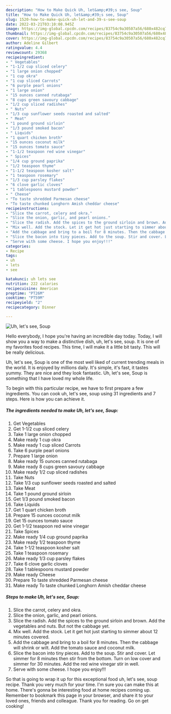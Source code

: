 ```yaml
---
description: "How to Make Quick Uh, let&amp;#39;s see, Soup"
title: "How to Make Quick Uh, let&amp;#39;s see, Soup"
slug: 1520-how-to-make-quick-uh-let-and-39-s-see-soup
date: 2022-03-21T03:10:08.945Z
image: https://img-global.cpcdn.com/recipes/83754c9a30507a56/680x482cq70/uh-lets-see-soup-recipe-main-photo.jpg
thumbnail: https://img-global.cpcdn.com/recipes/83754c9a30507a56/680x482cq70/uh-lets-see-soup-recipe-main-photo.jpg
cover: https://img-global.cpcdn.com/recipes/83754c9a30507a56/680x482cq70/uh-lets-see-soup-recipe-main-photo.jpg
author: Adeline Gilbert
ratingvalue: 4.4
reviewcount: 29368
recipeingredient:
- " Vegetables"
- "1-1/2 cup sliced celery"
- "1 large onion chopped"
- "1 cup okra"
- "1 cup sliced Carrots"
- "6 purple pearl onions"
- "1 large onion"
- "15 ounces canned rutabaga"
- "8 cups green savoury cabbage"
- "1/2 cup sliced radishes"
- " Nuts"
- "1/3 cup sunflower seeds roasted and salted"
- " Meat"
- "1 pound ground sirloin"
- "1/3 pound smoked bacon"
- " Liquids"
- "1 quart chicken broth"
- "15 ounces coconut milk"
- "15 ounces tomato sauce"
- "1-1/2 teaspoon red wine vinegar"
- " Spices"
- "1/4 cup ground paprika"
- "1/2 teaspoon thyme"
- "1-1/2 teaspoon kosher salt"
- "1 teaspoon rosemary"
- "1/3 cup parsley flakes"
- "6 clove garlic cloves"
- "1 tablespoons mustard powder"
- " Cheese"
- "To taste shredded Parmesan cheese"
- "To taste chunked Longhorn Amish cheddar cheese"
recipeinstructions:
- "Slice the carrot, celery and okra."
- "Slice the onion, garlic, and pearl onions."
- "Slice the radish. Add the spices to the ground sirloin and brown. Add the vegetables and nuts. But not the cabbage yet."
- "Mix well. Add the stock. Let it get hot just starting to simmer about 12 minutes covered."
- "Add the cabbage and bring to a boil for 8 minutes. Then the cabbage will shrink or wilt. Add the tomato sauce and coconut milk."
- "Slice the bacon into tiny pieces. Add to the soup. Stir and cover. Let simmer for 8 minutes then stir from the bottom. Turn on low cover and simmer for 30 minutes. Add the red wine vinegar stir in well."
- "Serve with some cheese. I hope you enjoy!!!"
categories:
- Recipe
tags:
- uh
- lets
- see

katakunci: uh lets see 
nutrition: 222 calories
recipecuisine: American
preptime: "PT26M"
cooktime: "PT59M"
recipeyield: "2"
recipecategory: Dinner

---
```



![Uh, let&#39;s see, Soup](https://img-global.cpcdn.com/recipes/83754c9a30507a56/680x482cq70/uh-lets-see-soup-recipe-main-photo.jpg)

Hello everybody, I hope you're having an incredible day today. Today, I will show you a way to make a distinctive dish, uh, let&#39;s see, soup. It is one of my favorites food recipes. This time, I will make it a little bit tasty. This will be really delicious.

Uh, let&#39;s see, Soup is one of the most well liked of current trending meals in the world. It is enjoyed by millions daily. It's simple, it's fast, it tastes yummy. They are nice and they look fantastic. Uh, let&#39;s see, Soup is something that I have loved my whole life.




To begin with this particular recipe, we have to first prepare a few ingredients. You can cook uh, let&#39;s see, soup using 31 ingredients and 7 steps. Here is how you can achieve it.

<!--inarticleads1-->

##### The ingredients needed to make Uh, let&#39;s see, Soup:

1. Get  Vegetables
1. Get 1-1/2 cup sliced celery
1. Take 1 large onion chopped
1. Make ready 1 cup okra
1. Make ready 1 cup sliced Carrots
1. Take 6 purple pearl onions
1. Prepare 1 large onion
1. Make ready 15 ounces canned rutabaga
1. Make ready 8 cups green savoury cabbage
1. Make ready 1/2 cup sliced radishes
1. Take  Nuts
1. Take 1/3 cup sunflower seeds roasted and salted
1. Take  Meat
1. Take 1 pound ground sirloin
1. Get 1/3 pound smoked bacon
1. Take  Liquids
1. Get 1 quart chicken broth
1. Prepare 15 ounces coconut milk
1. Get 15 ounces tomato sauce
1. Get 1-1/2 teaspoon red wine vinegar
1. Take  Spices
1. Make ready 1/4 cup ground paprika
1. Make ready 1/2 teaspoon thyme
1. Take 1-1/2 teaspoon kosher salt
1. Take 1 teaspoon rosemary
1. Make ready 1/3 cup parsley flakes
1. Take 6 clove garlic cloves
1. Take 1 tablespoons mustard powder
1. Make ready  Cheese
1. Prepare To taste shredded Parmesan cheese
1. Make ready To taste chunked Longhorn Amish cheddar cheese




<!--inarticleads2-->

##### Steps to make Uh, let&#39;s see, Soup:

1. Slice the carrot, celery and okra.
1. Slice the onion, garlic, and pearl onions.
1. Slice the radish. Add the spices to the ground sirloin and brown. Add the vegetables and nuts. But not the cabbage yet.
1. Mix well. Add the stock. Let it get hot just starting to simmer about 12 minutes covered.
1. Add the cabbage and bring to a boil for 8 minutes. Then the cabbage will shrink or wilt. Add the tomato sauce and coconut milk.
1. Slice the bacon into tiny pieces. Add to the soup. Stir and cover. Let simmer for 8 minutes then stir from the bottom. Turn on low cover and simmer for 30 minutes. Add the red wine vinegar stir in well.
1. Serve with some cheese. I hope you enjoy!!!




So that is going to wrap it up for this exceptional food uh, let&#39;s see, soup recipe. Thank you very much for your time. I'm sure you can make this at home. There's gonna be interesting food at home recipes coming up. Remember to bookmark this page in your browser, and share it to your loved ones, friends and colleague. Thank you for reading. Go on get cooking!
